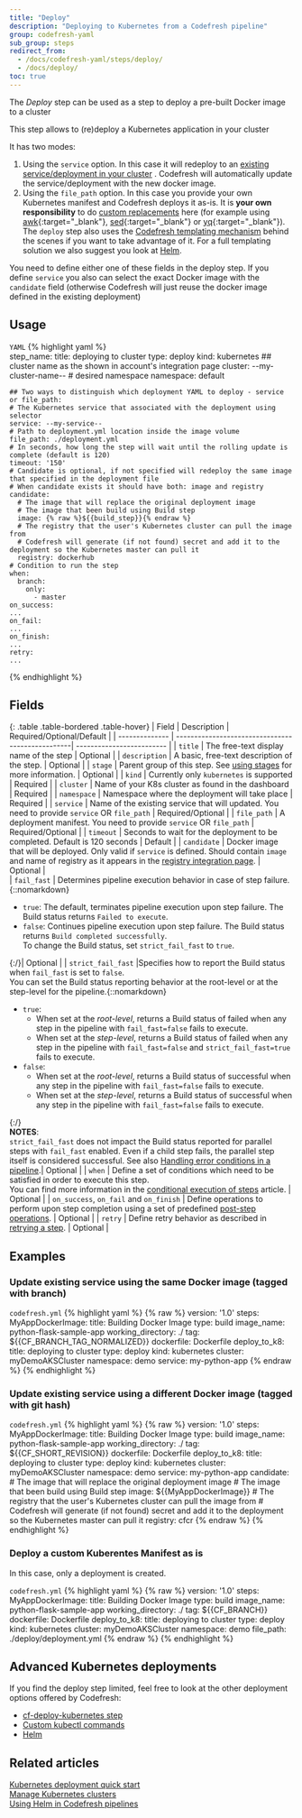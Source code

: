 ```yaml
---
title: "Deploy"
description: "Deploying to Kubernetes from a Codefresh pipeline"
group: codefresh-yaml
sub_group: steps
redirect_from:
  - /docs/codefresh-yaml/steps/deploy/
  - /docs/deploy/
toc: true
---
```

The *Deploy* step can be used as a step to deploy a pre-built Docker image to a cluster

This step allows to (re)deploy a Kubernetes application in your cluster

It has two modes:

1. Using the `service` option. In this case it will redeploy to an [existing service/deployment in your cluster]({{site.baseurl}}/docs/quick-start/ci-quick-start/deploy-to-kubernetes/) . Codefresh will
automatically update the service/deployment with the new docker image.
1. Using the `file_path` option. In this case you provide your own Kubernetes manifest and Codefresh deploys it as-is. It is **your
own responsibility** to do [custom replacements]({{site.baseurl}}/docs/ci-cd-guides/kubernetes-templating/) here (for example using [awk](https://en.wikipedia.org/wiki/AWK){:target="\_blank"}, [sed](https://www.gnu.org/software/sed/manual/sed.html){:target="\_blank"} or [yq](http://mikefarah.github.io/yq/){:target="\_blank"}). The `deploy` step also uses the [Codefresh templating mechanism]({{site.baseurl}}/docs/ci-cd-guides/kubernetes-templating/#using-the-codefresh-deploy-image) behind the scenes if you want to take advantage of it. For a full templating solution we also
suggest you look at [Helm]({{site.baseurl}}/docs/quick-start/ci-quick-start/deploy-with-helm/).

You need to define either one of these fields in the deploy step. If you define `service` you also can select the exact Docker image
with the `candidate` field (otherwise Codefresh will just reuse the docker image defined in the existing deployment)

## Usage

  `YAML`
{% highlight yaml %}    
  step_name:
    title: deploying to cluster
    type: deploy
    kind: kubernetes 
    ## cluster name as the shown in account's integration page
    cluster:  --my-cluster-name--
    # desired namespace
    namespace: default
    
    ## Two ways to distinguish which deployment YAML to deploy - service or file_path:    
    # The Kubernetes service that associated with the deployment using selector
    service: --my-service--
    # Path to deployment.yml location inside the image volume
    file_path: ./deployment.yml
    # In seconds, how long the step will wait until the rolling update is complete (default is 120)
    timeout: '150'
    # Candidate is optional, if not specified will redeploy the same image that specified in the deployment file
    # When candidate exists it should have both: image and registry
    candidate:
      # The image that will replace the original deployment image 
      # The image that been build using Build step
      image: {% raw %}${{build_step}}{% endraw %}
      # The registry that the user's Kubernetes cluster can pull the image from
      # Codefresh will generate (if not found) secret and add it to the deployment so the Kubernetes master can pull it
      registry: dockerhub
    # Condition to run the step
    when:
      branch:
        only:
          - master
    on_success:
    ...
    on_fail:
    ...
    on_finish:
    ...
    retry:
    ...        
{% endhighlight %}

## Fields

{: .table .table-bordered .table-hover}
| Field         | Description               | Required/Optional/Default |
| -------------- | -------------------------------------------------| ------------------------- |
| `title`  | The free-text display name of the step                               | Optional                  |
| `description`    | A basic, free-text description of the step.                          | Optional                  |
| `stage`    | Parent group of this step. See [using stages]({{site.baseurl}}/docs/pipelines/stages/) for more information. | Optional  |
| `kind`     | Currently only `kubernetes` is supported                | Required                   |
| `cluster`  | Name of your K8s cluster as found in the dashboard               | Required                   |
| `namespace` | Namespace where the deployment will take place           | Required                   |
| `service`    | Name of the existing service that will updated. You need to provide `service` OR `file_path` | Required/Optional  |
| `file_path`   | A deployment manifest. You need to provide `service` OR `file_path`                | Required/Optional                  |
| `timeout`   | Seconds to wait for the deployment to be completed. Default is 120 seconds               | Default                   |
| `candidate`    | Docker image that will be deployed. Only valid if `service` is defined. Should contain `image` and name of registry as it appears in the [registry integration page]({{site.baseurl}}/docs/integrations/docker-registries/).   | Optional  |                  
| `fail_fast`                              | Determines pipeline execution behavior in case of step failure. {::nomarkdown}<ul><li><code class="highlighter-rouge">true</code>: The default, terminates pipeline execution upon step failure. The Build status returns `Failed to execute`.</li><li><code class="highlighter-rouge">false</code>: Continues pipeline execution upon step failure. The Build status returns <code class="highlighter-rouge">Build completed successfully</code>. <br>To change the Build status, set <code class="highlighter-rouge">strict_fail_fast</code> to <code class="highlighter-rouge">true</code>.</li></ul>{:/}| Optional  |
| `strict_fail_fast`   |Specifies how to report the Build status when `fail_fast` is set to `false`.<br>You can set the Build status reporting behavior at the root-level or at the step-level for the pipeline.{::nomarkdown}<ul><li><code class="highlighter-rouge">true</code>:<ul><li>When set at the <i>root-level</i>, returns a Build status of failed when any step in the pipeline with <code class="highlighter-rouge">fail_fast=false</code> fails to execute.</li><li>When set at the <i>step-level</i>, returns a Build status of failed when any step in the pipeline with <code class="highlighter-rouge">fail_fast=false</code> and <code class="highlighter-rouge">strict_fail_fast=true</code> fails to execute.</li></ul></li><li><code class="highlighter-rouge">false</code>:<ul><li>When set at the <i>root-level</i>, returns a Build status of successful when any step in the pipeline with <code class="highlighter-rouge">fail_fast=false</code> fails to execute.</li><li>When set at the <i>step-level</i>, returns a Build status of successful when any step in the pipeline with <code class="highlighter-rouge">fail_fast=false</code> fails to execute.</li></ul></li></ul>{:/}<br>**NOTES**:<br>`strict_fail_fast` does not impact the Build status reported for parallel steps with `fail_fast` enabled. Even if a child step fails, the parallel step itself is considered successful. See also [Handling error conditions in a pipeline]({{site.baseurl}}/docs/pipelines/advanced-workflows/#handling-error-conditions-in-a-pipeline).| Optional                  |
| `when`  | Define a set of conditions which need to be satisfied in order to execute this step.<br>You can find more information in the [conditional execution of steps]({{site.baseurl}}/docs/pipelines/conditional-execution-of-steps/) article.   | Optional                  |
| `on_success`, `on_fail` and `on_finish`    | Define operations to perform upon step completion using a set of predefined [post-step operations]({{site.baseurl}}/docs/pipelines/post-step-operations/).   | Optional                  |
| `retry`   | Define retry behavior as described in [retrying a step]({{site.baseurl}}/docs/pipelines/what-is-the-codefresh-yaml/#retrying-a-step). | Optional   |

## Examples

### Update existing service using the same Docker image (tagged with branch)

`codefresh.yml`
{% highlight yaml %} 
{% raw %}
version: '1.0'
steps:
  MyAppDockerImage:
    title: Building Docker Image
    type: build
    image_name: python-flask-sample-app
    working_directory: ./
    tag: ${{CF_BRANCH_TAG_NORMALIZED}}
    dockerfile: Dockerfile
  deploy_to_k8:
    title: deploying to cluster
    type: deploy
    kind: kubernetes 
    cluster:  myDemoAKSCluster
    namespace: demo
    service: my-python-app
{% endraw %}
{% endhighlight %}

### Update existing service using a different Docker image (tagged with git hash)

`codefresh.yml`
{% highlight yaml %} 
{% raw %}
version: '1.0'
steps:
  MyAppDockerImage:
    title: Building Docker Image
    type: build
    image_name: python-flask-sample-app
    working_directory: ./
    tag: ${{CF_SHORT_REVISION}}
    dockerfile: Dockerfile
  deploy_to_k8:
    title: deploying to cluster
    type: deploy
    kind: kubernetes 
    cluster:  myDemoAKSCluster
    namespace: demo
    service: my-python-app
    candidate:
      # The image that will replace the original deployment image 
      # The image that been build using Build step
      image: ${{MyAppDockerImage}}
      # The registry that the user's Kubernetes cluster can pull the image from
      # Codefresh will generate (if not found) secret and add it to the deployment so the Kubernetes master can pull it
      registry: cfcr
{% endraw %}
{% endhighlight %}


### Deploy a custom Kuberentes Manifest as is

In this case, only a deployment is created.

`codefresh.yml`
{% highlight yaml %} 
{% raw %}
version: '1.0'
steps:
  MyAppDockerImage:
    title: Building Docker Image
    type: build
    image_name: python-flask-sample-app
    working_directory: ./
    tag: ${{CF_BRANCH}}
    dockerfile: Dockerfile
  deploy_to_k8:
    title: deploying to cluster
    type: deploy
    kind: kubernetes 
    cluster:  myDemoAKSCluster
    namespace: demo
    file_path: ./deploy/deployment.yml
{% endraw %}
{% endhighlight %}

## Advanced Kubernetes deployments

If you find the deploy step limited, feel free to look at the other deployment options offered by Codefresh:

* [cf-deploy-kubernetes step]({{site.baseurl}}/docs/ci-cd-guides/kubernetes-templating/) 
* [Custom kubectl commands]({{site.baseurl}}/docs/deployments/kubernetes/custom-kubectl-commands/) 
* [Helm]({{site.baseurl}}/docs/quick-start/ci-quick-start/deploy-with-helm/)  

## Related articles
[Kubernetes deployment quick start]({{site.baseurl}}/docs/quick-start/ci-quick-start/deploy-to-kubernetes/)   
[Manage Kubernetes clusters]({{site.baseurl}}/docs/deployments/kubernetes/manage-kubernetes/)  
[Using Helm in Codefresh pipelines]({{site.baseurl}}/docs/deployments/helm/using-helm-in-codefresh-pipeline/)  



